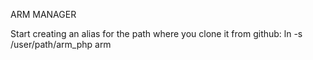 ARM MANAGER 

Start creating an alias for the path where you clone it from github:
 ln -s /user/path/arm_php  arm
 
 

